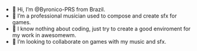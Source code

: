- 👋 Hi, I’m @Byronico-PRS from Brazil.
- 👀 I’m a professional musician used to compose and create sfx for games. 
- 🌱 I know nothing about coding, just try to create a good enviroment for my work in awesomewm.
- 💞️ I’m looking to collaborate on games with my music and sfx.


<!---
Byronico-PRS/Byronico-PRS is a ✨ special ✨ repository because its `README.md` (this file) appears on your GitHub profile.
You can click the Preview link to take a look at your changes.
--->
